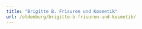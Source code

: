 ```yaml
---
title: "Brigitte B. Frisuren und Kosmetik"
url: /oldenburg/brigitte-b-frisuren-und-kosmetik/
---
```

